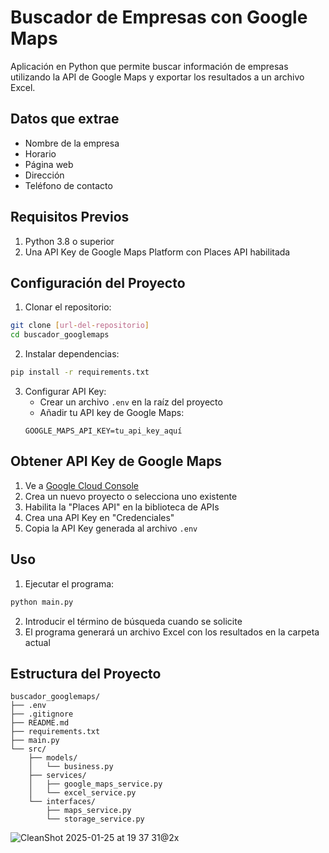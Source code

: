 # Buscador de Empresas con Google Maps

Aplicación en Python que permite buscar información de empresas utilizando la API de Google Maps y exportar los resultados a un archivo Excel.

## Datos que extrae

- Nombre de la empresa
- Horario
- Página web
- Dirección
- Teléfono de contacto

## Requisitos Previos

1. Python 3.8 o superior
2. Una API Key de Google Maps Platform con Places API habilitada

## Configuración del Proyecto

1. Clonar el repositorio:
```bash
git clone [url-del-repositorio]
cd buscador_googlemaps
```

2. Instalar dependencias:
```bash
pip install -r requirements.txt
```

3. Configurar API Key:
   - Crear un archivo `.env` en la raíz del proyecto
   - Añadir tu API key de Google Maps:
   ```
   GOOGLE_MAPS_API_KEY=tu_api_key_aquí
   ```

## Obtener API Key de Google Maps

1. Ve a [Google Cloud Console](https://console.cloud.google.com/)
2. Crea un nuevo proyecto o selecciona uno existente
3. Habilita la "Places API" en la biblioteca de APIs
4. Crea una API Key en "Credenciales"
5. Copia la API Key generada al archivo `.env`

## Uso

1. Ejecutar el programa:
```bash
python main.py
```

2. Introducir el término de búsqueda cuando se solicite
3. El programa generará un archivo Excel con los resultados en la carpeta actual

## Estructura del Proyecto

```
buscador_googlemaps/
├── .env
├── .gitignore
├── README.md
├── requirements.txt
├── main.py
└── src/
    ├── models/
    │   └── business.py
    ├── services/
    │   ├── google_maps_service.py
    │   └── excel_service.py
    └── interfaces/
        ├── maps_service.py
        └── storage_service.py
```

![CleanShot 2025-01-25 at 19 37 31@2x](https://github.com/user-attachments/assets/0e7214a3-00fa-43fd-b1d0-393755b15486)
